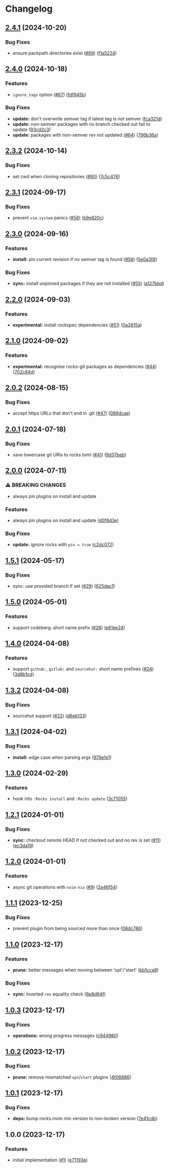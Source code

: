 # Changelog

## [2.4.1](https://github.com/nvim-neorocks/rocks-git.nvim/compare/v2.4.0...v2.4.1) (2024-10-20)


### Bug Fixes

* ensure packpath directories exist ([#69](https://github.com/nvim-neorocks/rocks-git.nvim/issues/69)) ([f1a5224](https://github.com/nvim-neorocks/rocks-git.nvim/commit/f1a5224b916c950456757b98102e8814a78924c9))

## [2.4.0](https://github.com/nvim-neorocks/rocks-git.nvim/compare/v2.3.2...v2.4.0) (2024-10-18)


### Features

* `ignore_tags` option ([#67](https://github.com/nvim-neorocks/rocks-git.nvim/issues/67)) ([fdf945b](https://github.com/nvim-neorocks/rocks-git.nvim/commit/fdf945ba7ee26ff1db2ae5acb3683c472817c537))


### Bug Fixes

* **update:** don't overwrite semver tag if latest tag is not semver ([fca321d](https://github.com/nvim-neorocks/rocks-git.nvim/commit/fca321d20e87298d0ff92efb1d4f1cfe9296f929))
* **update:** non-semver packages with no branch checked out fail to update ([93cd2c3](https://github.com/nvim-neorocks/rocks-git.nvim/commit/93cd2c34e1cb80ed6866454c3c3927f0d7158cb3))
* **update:** packages with non-semver rev not updated ([#64](https://github.com/nvim-neorocks/rocks-git.nvim/issues/64)) ([796b36a](https://github.com/nvim-neorocks/rocks-git.nvim/commit/796b36a5395ddade760bd37e63658ba862b0fdb8))

## [2.3.2](https://github.com/nvim-neorocks/rocks-git.nvim/compare/v2.3.1...v2.3.2) (2024-10-14)


### Bug Fixes

* set cwd when cloning repositories ([#60](https://github.com/nvim-neorocks/rocks-git.nvim/issues/60)) ([7c5c476](https://github.com/nvim-neorocks/rocks-git.nvim/commit/7c5c4764012c51343347a4eaf4dff55d96d80473))

## [2.3.1](https://github.com/nvim-neorocks/rocks-git.nvim/compare/v2.3.0...v2.3.1) (2024-09-17)


### Bug Fixes

* prevent `vim.system` panics ([#58](https://github.com/nvim-neorocks/rocks-git.nvim/issues/58)) ([b9e820c](https://github.com/nvim-neorocks/rocks-git.nvim/commit/b9e820c45b6d78d723c58985012f0fe87e5decee))

## [2.3.0](https://github.com/nvim-neorocks/rocks-git.nvim/compare/v2.2.0...v2.3.0) (2024-09-16)


### Features

* **install:** pin current revision if no semver tag is found ([#56](https://github.com/nvim-neorocks/rocks-git.nvim/issues/56)) ([5e0a3f8](https://github.com/nvim-neorocks/rocks-git.nvim/commit/5e0a3f84fe0eb8c77d28aea4d1ec63e930b65d66))


### Bug Fixes

* **sync:** install unpinned packages if they are not installed ([#55](https://github.com/nvim-neorocks/rocks-git.nvim/issues/55)) ([a127bbd](https://github.com/nvim-neorocks/rocks-git.nvim/commit/a127bbd3f10b4ddb850bb6d30ac2143602d04543))

## [2.2.0](https://github.com/nvim-neorocks/rocks-git.nvim/compare/v2.1.0...v2.2.0) (2024-09-03)


### Features

* **experimental:** install rockspec dependencies ([#51](https://github.com/nvim-neorocks/rocks-git.nvim/issues/51)) ([0a2815a](https://github.com/nvim-neorocks/rocks-git.nvim/commit/0a2815a1c250d05e148f99027a25f2f4b6e5995f))

## [2.1.0](https://github.com/nvim-neorocks/rocks-git.nvim/compare/v2.0.2...v2.1.0) (2024-09-02)


### Features

* **experimental:** recognise rocks-git packages as dependencies ([#44](https://github.com/nvim-neorocks/rocks-git.nvim/issues/44)) ([702c84d](https://github.com/nvim-neorocks/rocks-git.nvim/commit/702c84d0f99a2551e12e7fa4c27582a268af6537))

## [2.0.2](https://github.com/nvim-neorocks/rocks-git.nvim/compare/v2.0.1...v2.0.2) (2024-08-15)


### Bug Fixes

* accept https URLs that don't end in .git ([#47](https://github.com/nvim-neorocks/rocks-git.nvim/issues/47)) ([089dcae](https://github.com/nvim-neorocks/rocks-git.nvim/commit/089dcaeffe1ff24c8a6af26ba3055d39f779e69d))

## [2.0.1](https://github.com/nvim-neorocks/rocks-git.nvim/compare/v2.0.0...v2.0.1) (2024-07-18)


### Bug Fixes

* save lowercase git URIs to rocks.toml ([#41](https://github.com/nvim-neorocks/rocks-git.nvim/issues/41)) ([9d37beb](https://github.com/nvim-neorocks/rocks-git.nvim/commit/9d37beb41ac36e97a55edaf52747c5d3e9c16a0d))

## [2.0.0](https://github.com/nvim-neorocks/rocks-git.nvim/compare/v1.5.1...v2.0.0) (2024-07-11)


### ⚠ BREAKING CHANGES

* always pin plugins on install and update

### Features

* always pin plugins on install and update ([d0f8d3e](https://github.com/nvim-neorocks/rocks-git.nvim/commit/d0f8d3e3fb8eb4d3f2f3e29991f697ba04ceb487))


### Bug Fixes

* **update:** ignore rocks with `pin = true` ([c2dc072](https://github.com/nvim-neorocks/rocks-git.nvim/commit/c2dc0720bfd10d094f9d1eb2f8a5aa1c9dde1c17))

## [1.5.1](https://github.com/nvim-neorocks/rocks-git.nvim/compare/v1.5.0...v1.5.1) (2024-05-17)


### Bug Fixes

* sync: use provided branch if set ([#29](https://github.com/nvim-neorocks/rocks-git.nvim/issues/29)) ([625dac1](https://github.com/nvim-neorocks/rocks-git.nvim/commit/625dac1a29aa7f0f56c5af9142c4dbb5871ce9ee))

## [1.5.0](https://github.com/nvim-neorocks/rocks-git.nvim/compare/v1.4.0...v1.5.0) (2024-05-01)


### Features

* support codeberg: short name prefix ([#26](https://github.com/nvim-neorocks/rocks-git.nvim/issues/26)) ([e81ee24](https://github.com/nvim-neorocks/rocks-git.nvim/commit/e81ee245b0e46fdac1bacd487fbab461eb464ab5))

## [1.4.0](https://github.com/nvim-neorocks/rocks-git.nvim/compare/v1.3.2...v1.4.0) (2024-04-08)


### Features

* support `github:`, `gitlab:` and `sourcehut:` short name prefixes ([#24](https://github.com/nvim-neorocks/rocks-git.nvim/issues/24)) ([3d8b1cd](https://github.com/nvim-neorocks/rocks-git.nvim/commit/3d8b1cd291aef12e5693bea979c83f744b7a8813))

## [1.3.2](https://github.com/nvim-neorocks/rocks-git.nvim/compare/v1.3.1...v1.3.2) (2024-04-08)


### Bug Fixes

* sourcehut support ([#22](https://github.com/nvim-neorocks/rocks-git.nvim/issues/22)) ([d6eb133](https://github.com/nvim-neorocks/rocks-git.nvim/commit/d6eb133c026f9fe30e0da2ed70493536a9114f84))

## [1.3.1](https://github.com/nvim-neorocks/rocks-git.nvim/compare/v1.3.0...v1.3.1) (2024-04-02)


### Bug Fixes

* **install:** edge case when parsing args ([976e1e1](https://github.com/nvim-neorocks/rocks-git.nvim/commit/976e1e18b141d2fdf216be684da5a2e5516ce5a8))

## [1.3.0](https://github.com/nvim-neorocks/rocks-git.nvim/compare/v1.2.1...v1.3.0) (2024-02-29)


### Features

* hook into `:Rocks install` and `:Rocks update` ([3c71055](https://github.com/nvim-neorocks/rocks-git.nvim/commit/3c71055029cb38eb3cc08e7e0d212fa68d6cd64b))

## [1.2.1](https://github.com/nvim-neorocks/rocks-git.nvim/compare/v1.2.0...v1.2.1) (2024-01-01)


### Bug Fixes

* **sync:** checkout remote HEAD if not checked out and no rev is set ([#11](https://github.com/nvim-neorocks/rocks-git.nvim/issues/11)) ([ec3da19](https://github.com/nvim-neorocks/rocks-git.nvim/commit/ec3da19f449d3a0d18b01d58682213fd88edaf23))

## [1.2.0](https://github.com/nvim-neorocks/rocks-git.nvim/compare/v1.1.1...v1.2.0) (2024-01-01)


### Features

* async git operations with `nvim-nio` ([#9](https://github.com/nvim-neorocks/rocks-git.nvim/issues/9)) ([2a46f54](https://github.com/nvim-neorocks/rocks-git.nvim/commit/2a46f549ff9b7742dece161f62a5edf0ec400b6d))

## [1.1.1](https://github.com/nvim-neorocks/rocks-git.nvim/compare/v1.1.0...v1.1.1) (2023-12-25)


### Bug Fixes

* prevent plugin from being sourced more than once ([08dc786](https://github.com/nvim-neorocks/rocks-git.nvim/commit/08dc786d6e415cdc6fe07f17a2c8506104f762fe))

## [1.1.0](https://github.com/nvim-neorocks/rocks-git.nvim/compare/v1.0.3...v1.1.0) (2023-12-17)


### Features

* **prune:** better messages when moving between 'opt'/'start' ([bb1cca9](https://github.com/nvim-neorocks/rocks-git.nvim/commit/bb1cca9df3f366866f16a035f0bd369b13d1d9ac))


### Bug Fixes

* **sync:** inverted `rev` equality check ([6e8d64f](https://github.com/nvim-neorocks/rocks-git.nvim/commit/6e8d64f51d19d8a90c98b33f8dfeced3bd742119))

## [1.0.3](https://github.com/nvim-neorocks/rocks-git.nvim/compare/v1.0.2...v1.0.3) (2023-12-17)


### Bug Fixes

* **operations:** wrong progress messages ([c944980](https://github.com/nvim-neorocks/rocks-git.nvim/commit/c944980ea387220ec878098b273bef90092033fb))

## [1.0.2](https://github.com/nvim-neorocks/rocks-git.nvim/compare/v1.0.1...v1.0.2) (2023-12-17)


### Bug Fixes

* **prune:** remove mismatched `opt`/`start` plugins ([4f06886](https://github.com/nvim-neorocks/rocks-git.nvim/commit/4f06886adf6a79f49b035ec530c9bc9becb13fdc))

## [1.0.1](https://github.com/nvim-neorocks/rocks-git.nvim/compare/v1.0.0...v1.0.1) (2023-12-17)


### Bug Fixes

* **deps:** bump rocks.nvim min version to non-broken version ([7e41cdb](https://github.com/nvim-neorocks/rocks-git.nvim/commit/7e41cdbca334267d6bbab29ddccd3ba174271e59))

## 1.0.0 (2023-12-17)


### Features

* initial implementation ([#1](https://github.com/nvim-neorocks/rocks-git.nvim/issues/1)) ([e71193e](https://github.com/nvim-neorocks/rocks-git.nvim/commit/e71193e85818c9a5bf71943c3d3f96115f0b032f))
